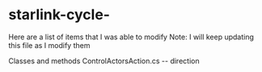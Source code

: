 # starlink-cycle-
Here are a list of items that I was able to modify
Note: I will keep updating this file as I modify them

Classes and methods
ControlActorsAction.cs
    -- direction

